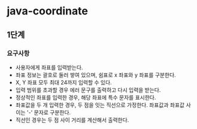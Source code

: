 # java-coordinate


## 1단계



### 요구사항

- 사용자에게 좌표를 입력받는다.
- 좌표 정보는 괄호로 둘러 쌓여 있으며, 쉼표로 x 좌표와 y 좌표를 구분한다.
- X, Y 좌표 모두 최대 24까지 입력할 수 있다.
- 입력 범위를 초과할 경우 에러 문구를 출력하고 다시 입력을 받는다.
- 정상적인 좌표를 입력한 경우, 해당 좌표에 특수 문자를 표시한다.
- 좌표값을 두 개 입력한 경우, 두 점을 잇는 직선으로 가정한다. 좌표값과 좌표값 사이는 '-' 문자로 구분한다.
- 직선인 경우는 두 점 사이 거리를 계산해서 출력한다.